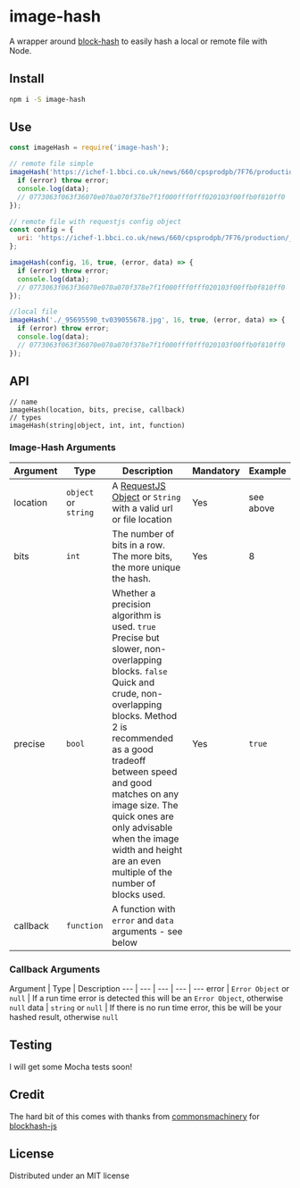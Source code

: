 # image-hash
A wrapper around [block-hash](https://www.google.com) to easily hash a local or remote file with Node.

## Install
```bash
npm i -S image-hash
```

## Use
```javascript
const imageHash = require('image-hash');

// remote file simple
imageHash('https://ichef-1.bbci.co.uk/news/660/cpsprodpb/7F76/production/_95703623_mediaitem95703620.jpg', 16, true, (error, data) => {
  if (error) throw error;
  console.log(data);
  // 0773063f063f36070e070a070f378e7f1f000fff0fff020103f00ffb0f810ff0
});

// remote file with requestjs config object
const config = {
  uri: 'https://ichef-1.bbci.co.uk/news/660/cpsprodpb/7F76/production/_95703623_mediaitem95703620.jpg'
};

imageHash(config, 16, true, (error, data) => {
  if (error) throw error;
  console.log(data);
  // 0773063f063f36070e070a070f378e7f1f000fff0fff020103f00ffb0f810ff0
});

//local file
imageHash('./_95695590_tv039055678.jpg', 16, true, (error, data) => {
  if (error) throw error;
  console.log(data);
  // 0773063f063f36070e070a070f378e7f1f000fff0fff020103f00ffb0f810ff0
});
```

## API
```
// name
imageHash(location, bits, precise, callback)
// types
imageHash(string|object, int, int, function)
```

### Image-Hash Arguments

Argument | Type | Description | Mandatory | Example
--- | --- | --- | --- | ---
location | `object` or `string` | A [RequestJS Object](https://github.com/request/request#requestoptions-callback) or `String` with a valid url or file location | Yes | see above
bits | `int` | The number of bits in a row. The more bits, the more unique the hash. | Yes | 8
precise | `bool` | Whether a precision algorithm is used. `true` Precise but slower, non-overlapping blocks. `false` Quick and crude, non-overlapping blocks. Method 2 is recommended as a good tradeoff between speed and good matches on any image size. The quick ones are only advisable when the image width and height are an even multiple of the number of blocks used. | Yes | `true`
callback | `function` | A function with `error` and `data` arguments - see below |  

### Callback Arguments

Argument | Type | Description
--- | --- | --- | --- | ---
error | `Error Object` or `null` | If a run time error is detected this will be an `Error Object`, otherwise `null`
data | `string` or `null` | If there is no run time error, this be will be your hashed result, otherwise `null` 

## Testing
I will get some Mocha tests soon!

## Credit

The hard bit of this comes with thanks from [commonsmachinery](https://github.com/commonsmachinery) for [blockhash-js](https://github.com/commonsmachinery/blockhash-js)

## License

Distributed under an MIT license


